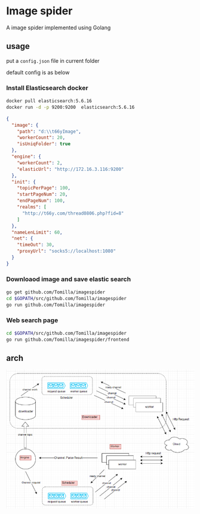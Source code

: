 # Image spider

A image spider implemented using Golang

## usage

put a `config.json` file in current folder

default config is as below

### Install Elasticsearch docker

```sh
docker pull elasticsearch:5.6.16
docker run -d -p 9200:9200  elasticsearch:5.6.16
```

```json
{
  "image": {
    "path": "d:\\t66yImage",
    "workerCount": 20,
    "isUniqFolder": true
  },
  "engine": {
    "workerCount": 2,
    "elasticUrl": "http://172.16.3.116:9200"
  },
  "init": {
    "topicPerPage": 100,
    "startPageNum": 20,
    "endPageNum": 100,
    "realms": [
      "http://t66y.com/thread0806.php?fid=8"
    ]
  },
  "nameLenLimit": 60,
  "net": {
    "timeOut": 30,
    "proxyUrl": "socks5://localhost:1080"
  }
}
```

### Downloaod image and save elastic search

```sh
go get github.com/Tomilla/imagespider
cd $GOPATH/src/github.com/Tomilla/imagespider
go run github.com/Tomilla/imagespider
```

### Web search page

```sh
cd $GOPATH/src/github.com/Tomilla/imagespider
go run github.com/Tomilla/imagespider/frontend
```

## arch

![arch](./mis/arch.png)

